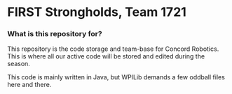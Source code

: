 # FIRST Strongholds, Team 1721 #

### What is this repository for? ###

This repository is the code storage and team-base for Concord Robotics. This is where all our active code will be stored and edited during the season.

This code is mainly written in Java, but WPILib demands a few oddball files here and there.
